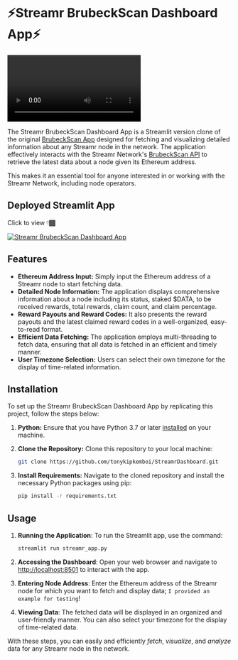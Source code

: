 # ⚡Streamr BrubeckScan Dashboard App⚡
 
 ![App Demo](assets/app.webm)

The Streamr BrubeckScan Dashboard App is a Streamlit version clone of the original [BrubeckScan App](https://brubeckscan.app/) designed for fetching and visualizing detailed information about any Streamr node in the network. The application effectively interacts with the Streamr Network's [BrubeckScan API](https://brubeckscan.app/api) to retrieve the latest data about a node given its Ethereum address.

This makes it an essential tool for anyone interested in or working with the Streamr Network, including node operators.

## Deployed Streamlit App

Click to view 👇🏾

[![Streamr BrubeckScan Dashboard App](https://static.streamlit.io/badges/streamlit_badge_black_white.svg)][def]

[def]: https://streamr.streamlit.app/

## Features

- **Ethereum Address Input:** Simply input the Ethereum address of a Streamr node to start fetching data.
- **Detailed Node Information:** The application displays comprehensive information about a node including its status, staked $DATA, to be received rewards, total rewards, claim count, and claim percentage.
- **Reward Payouts and Reward Codes:** It also presents the reward payouts and the latest claimed reward codes in a well-organized, easy-to-read format.
- **Efficient Data Fetching:** The application employs multi-threading to fetch data, ensuring that all data is fetched in an efficient and timely manner.
- **User Timezone Selection:** Users can select their own timezone for the display of time-related information.

## Installation

To set up the Streamr BrubeckScan Dashboard App by replicating this project, follow the steps below:

1. **Python:** Ensure that you have Python 3.7 or later [installed](https://www.python.org/downloads/) on your machine.

2. **Clone the Repository:** Clone this repository to your local machine:

    ```bash
    git clone https://github.com/tonykipkemboi/StreamrDashboard.git
    ```

3. **Install Requirements:** Navigate to the cloned repository and install the necessary Python packages using pip:

   ```bash
   pip install -r requirements.txt
   ```

## Usage

1. **Running the Application**: To run the Streamlit app, use the command:

   ```bash
   streamlit run streamr_app.py
   ```

2. **Accessing the Dashboard**: Open your web browser and navigate to <http://localhost:8501> to interact with the app.

3. **Entering Node Address**: Enter the Ethereum address of the Streamr node for which you want to fetch and display data; `I provided an example for testing`!

4. **Viewing Data**: The fetched data will be displayed in an organized and user-friendly manner. You can also select your timezone for the display of time-related data.

With these steps, you can easily and efficiently _fetch_, _visualize_, and _analyze_ data for any Streamr node in the network.
